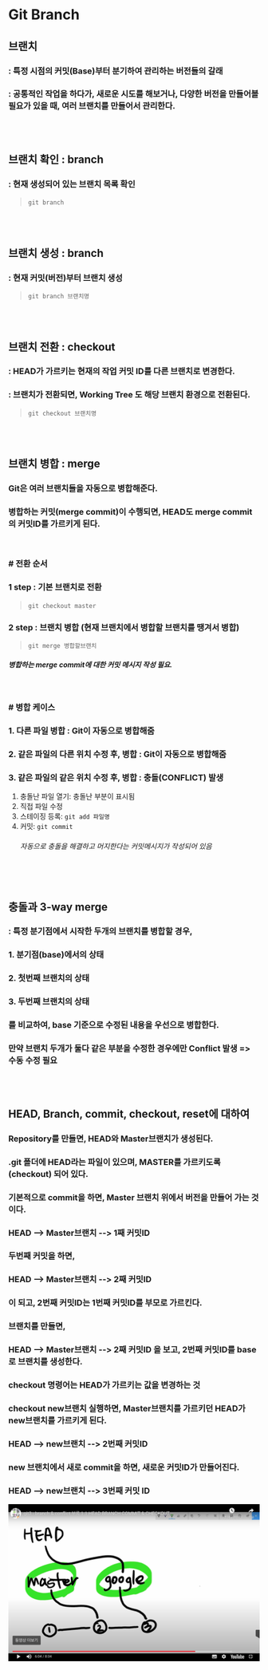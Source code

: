 Git Branch
===


## **브랜치**
### : 특정 시점의 커밋(Base)부터 분기하여 관리하는 버전들의 갈래 
### : 공통적인 작업을 하다가, 새로운 시도를 해보거나, 다양한 버전을 만들어볼 필요가 있을 때, 여러 브랜치를 만들어서 관리한다.

<br><br>

## **브랜치 확인 : branch**
### : 현재 생성되어 있는 브랜치 목록 확인
> `git branch`

<br><br>

## **브랜치 생성 : branch**
### : 현재 커밋(버전)부터 브랜치 생성
> `git branch 브랜치명`

<br><br>

## **브랜치 전환 : checkout**
### : HEAD가 가르키는 현재의 작업 커밋 ID를 다른 브랜치로 변경한다.
### : 브랜치가 전환되면, Working Tree 도 해당 브랜치 환경으로 전환된다.
> `git checkout 브랜치명`

<br><br>

## **브랜치 병합 : merge**
### Git은 여러 브랜치들을 자동으로 병합해준다.
### 병합하는 커밋(merge commit)이 수행되면, HEAD도 merge commit의 커밋ID를 가르키게 된다.

<br>

### **# 전환 순서**
### 1 step : 기본 브랜치로 전환
> `git checkout master`

### 2 step : 브랜치 병합 (현재 브랜치에서 병합할 브랜치를 땡겨서 병합)
> `git merge 병합할브랜치`

##### 병합하는 merge commit에 대한 커밋 메시지 작성 필요.

<br>

### **# 병합 케이스**
### 1. 다른 파일 병합 : Git이 자동으로 병합해줌
### 2. 같은 파일의 다른 위치 수정 후, 병합 : Git이 자동으로 병합해줌
### 3. **같은 파일의 같은 위치 수정 후, 병합** : 충돌(CONFLICT) 발생
1. 충돌난 파일 열기: 충돌난 부분이 표시됨
2. 직접 파일 수정
3. 스테이징 등록: `git add 파일명`
4. 커밋: `git commit`  
   ###### 자동으로 충돌을 해결하고 머지한다는 커밋메시지가 작성되어 있음

<br><br>

## **충돌과 3-way merge**
### : 특정 분기점에서 시작한 두개의 브랜치를 병합할 경우,
### 1. 분기점(base)에서의 상태
### 2. 첫번째 브랜치의 상태
### 3. 두번째 브랜치의 상태
### 를 비교하여, base 기준으로 수정된 내용을 우선으로 병합한다.
### 만약 브랜치 두개가 둘다 같은 부분을 수정한 경우에만 Conflict 발생 => 수동 수정 필요


<br><br>

## **HEAD, Branch, commit, checkout, reset에 대하여**
### Repository를 만들면, HEAD와 Master브랜치가 생성된다.
### .git 폴더에 HEAD라는 파일이 있으며, MASTER를 가르키도록(checkout) 되어 있다.
### 기본적으로 commit을 하면, Master 브랜치 위에서 버전을 만들어 가는 것이다.
### HEAD --> Master브랜치 --> 1째 커밋ID
### 두번째 커밋을 하면,
### HEAD --> Master브랜치 --> 2째 커밋ID
### 이 되고, 2번째 커밋ID는 1번째 커밋ID를 부모로 가르킨다.
### 브랜치를 만들면,
### HEAD --> Master브랜치 --> 2째 커밋ID 을 보고, 2번째 커밋ID를 base로 브랜치를 생성한다.
### checkout 명령어는 HEAD가 가르키는 값을 변경하는 것
### checkout new브랜치 실행하면, Master브랜치를 가르키던 HEAD가 new브랜치를 가르키게 된다.
### HEAD --> new브랜치 --> 2번째 커밋ID
### new 브랜치에서 새로 commit을 하면, 새로운 커밋ID가 만들어진다.
### HEAD --> new브랜치 --> 3번째 커밋 ID
![HEAD이미지](./HEAD.png)
